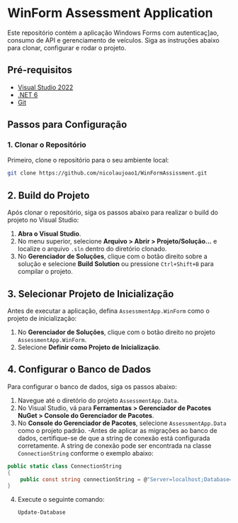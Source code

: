 # WinForm Assessment Application

Este repositório contém a aplicação Windows Forms com autenticaç]ao, consumo de API e gerenciamento de veículos. Siga as instruções abaixo para clonar, configurar e rodar o projeto.

## Pré-requisitos

- [Visual Studio 2022](https://visualstudio.microsoft.com/)
- [.NET 6](https://dotnet.microsoft.com/)
- [Git](https://git-scm.com/)

## Passos para Configuração

### 1. Clonar o Repositório

Primeiro, clone o repositório para o seu ambiente local:

```bash
git clone https://github.com/nicolaujoao1/WinFormAssissment.git 
```

## 2. Build do Projeto

Após clonar o repositório, siga os passos abaixo para realizar o build do projeto no Visual Studio:

1. **Abra o Visual Studio**.
2. No menu superior, selecione **Arquivo > Abrir > Projeto/Solução...** e localize o arquivo `.sln` dentro do diretório clonado.
3. No **Gerenciador de Soluções**, clique com o botão direito sobre a solução e selecione **Build Solution** ou pressione `Ctrl+Shift+B` para compilar o projeto.

## 3. Selecionar Projeto de Inicialização

Antes de executar a aplicação, defina `AssessmentApp.WinForm` como o projeto de inicialização:

1. No **Gerenciador de Soluções**, clique com o botão direito no projeto `AssessmentApp.WinForm`.
2. Selecione **Definir como Projeto de Inicialização**.

## 4. Configurar o Banco de Dados

Para configurar o banco de dados, siga os passos abaixo:

1. Navegue até o diretório do projeto `AssessmentApp.Data`.
2. No Visual Studio, vá para **Ferramentas > Gerenciador de Pacotes NuGet > Console do Gerenciador de Pacotes**.
3. No **Console do Gerenciador de Pacotes**, selecione `AssessmentApp.Data` como o projeto padrão.
-Antes de aplicar as migrações ao banco de dados, certifique-se de que a string de conexão está configurada corretamente. A string de conexão pode ser encontrada na classe `ConnectionString` conforme o exemplo abaixo:

```csharp
public static class ConnectionString
{
    public const string connectionString = @"Server=localhost;Database=Db_Task_App;User=root;Password='';";
}
```
4. Execute o seguinte comando:
   ```bash
   Update-Database
